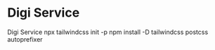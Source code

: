 # Digi Service
 Digi Service
 npx tailwindcss init -p
 npm install -D tailwindcss postcss autoprefixer
